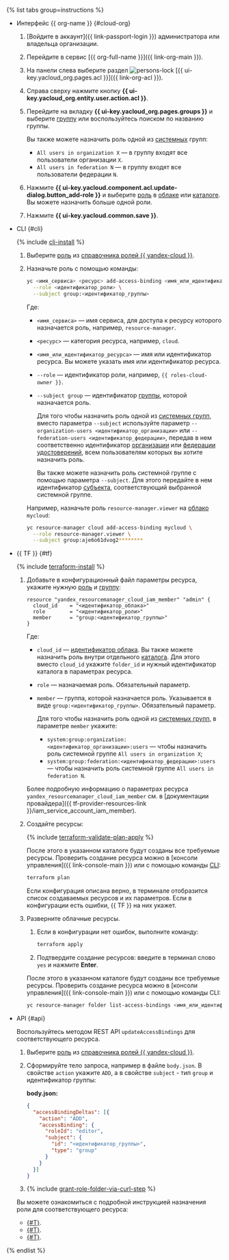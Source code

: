 {% list tabs group=instructions %}

- Интерфейс {{ org-name }} {#cloud-org}

  1. [Войдите в аккаунт]({{ link-passport-login }}) администратора или владельца организации.
  1. Перейдите в сервис [{{ org-full-name }}]({{ link-org-main }}).
  1. На панели слева выберите раздел ![persons-lock](../../_assets/console-icons/persons-lock.svg) [{{ ui-key.yacloud_org.pages.acl }}]({{ link-org-acl }}).
  1. Справа сверху нажмите кнопку **{{ ui-key.yacloud_org.entity.user.action.acl }}**.
  1. Перейдите на вкладку **{{ ui-key.yacloud_org.pages.groups }}** и выберите [группу](../../organization/concepts/groups.md) или воспользуйтесь поиском по названию группы.

     Вы также можете назначить роль одной из [системных](../../iam/concepts/access-control/system-group.md) групп:

     * `All users in organization X` — в группу входят все пользователи организации `X`.
     * `All users in federation N` — в группу входят все пользователи федерации `N`.

  1. Нажмите **{{ ui-key.yacloud.component.acl.update-dialog.button_add-role }}** и выберите [роль](../../iam/concepts/access-control/roles.md) в [облаке](../../resource-manager/concepts/resources-hierarchy.md#cloud) или [каталоге](../../resource-manager/concepts/resources-hierarchy.md#folder). Вы можете назначить больше одной роли.
  1. Нажмите **{{ ui-key.yacloud.common.save }}**.

- CLI {#cli}

  {% include [cli-install](../cli-install.md) %}

  1. Выберите [роль](../../iam/concepts/access-control/roles.md) из [справочника ролей {{ yandex-cloud }}](../../iam/roles-reference.md).
  1. Назначьте роль с помощью команды:

     ```bash
     yc <имя_сервиса> <ресурс> add-access-binding <имя_или_идентификатор_ресурса> \
       --role <идентификатор_роли> \
       --subject group:<идентификатор_группы>
     ```

     Где:
     * `<имя_сервиса>` — имя сервиса, для доступа к ресурсу которого назначается роль, например, `resource-manager`.
     * `<ресурс>` — категория ресурса, например, `cloud`.
     * `<имя_или_идентификатор_ресурса>` — имя или идентификатор ресурса. Вы можете указать имя или идентификатор ресурса.
     * `--role` — идентификатор роли, например, `{{ roles-cloud-owner }}`.
     * `--subject group` — идентификатор [группы](../../organization/concepts/groups.md), которой назначается роль.

         Для того чтобы назначить роль одной из [системных групп](../../iam/concepts/access-control/system-group.md), вместо параметра `--subject` используйте параметр `--organization-users <идентификатор_организации>` или `--federation-users <идентификатор_федерации>`, передав в нем соответственно идентификатор [организации](../../organization/quickstart.md) или [федерации удостоверений](../../organization/concepts/add-federation.md), всем пользователям которых вы хотите назначить роль.
         
         Вы также можете назначить роль системной группе с помощью параметра `--subject`. Для этого передайте в нем идентификатор [субъекта](../../iam/concepts/access-control/index.md#subject), соответствующий выбранной системной группе.

     Например, назначьте роль `resource-manager.viewer` на [облако](../../resource-manager/concepts/resources-hierarchy.md#folder) `mycloud`:

     ```bash
     yc resource-manager cloud add-access-binding mycloud \
       --role resource-manager.viewer \
       --subject group:aje6o61dvog2********
     ```

- {{ TF }} {#tf}

  {% include [terraform-install](../../_includes/terraform-install.md) %}

  1. Добавьте в конфигурационный файл параметры ресурса, укажите нужную [роль](../../iam/concepts/access-control/roles.md) и [группу](../../organization/concepts/groups.md):

     ```hcl
     resource "yandex_resourcemanager_cloud_iam_member" "admin" {
       cloud_id    = "<идентификатор_облака>"
       role        = "<идентификатор_роли>"
       member      = "group:<идентификатор_группы>"
     }
     ```

     Где:
     * `cloud_id` — [идентификатор облака](../../resource-manager/operations/cloud/get-id.md). Вы также можете назначить роль внутри отдельного [каталога](../../resource-manager/concepts/resources-hierarchy.md#folder). Для этого вместо `cloud_id` укажите `folder_id` и нужный идентификатор каталога в параметрах ресурса.
     * `role` — назначаемая роль. Обязательный параметр.
     * `member` — группа, которой назначается роль. Указывается в виде `group:<идентификатор_группы>`. Обязательный параметр.

         Для того чтобы назначить роль одной из [системных групп](../../iam/concepts/access-control/system-group.md), в параметре `member` укажите:

         * `system:group:organization:<идентификатор_организации>:users` — чтобы назначить роль системной группе `All users in organization X`;
         * `system:group:federation:<идентификатор_федерации>:users` — чтобы назначить роль системной группе `All users in federation N`.

     Более подробную информацию о параметрах ресурса `yandex_resourcemanager_cloud_iam_member` см. в [документации провайдера]({{ tf-provider-resources-link }}/iam_service_account_iam_member).
  1. Создайте ресурсы:

     {% include [terraform-validate-plan-apply](../../_tutorials/_tutorials_includes/terraform-validate-plan-apply.md) %}

     После этого в указанном каталоге будут созданы все требуемые ресурсы. Проверить создание ресурса можно в [консоли управления]({{ link-console-main }}) или с помощью команды [CLI](../../cli/):

     ```bash
     terraform plan
     ```

     Если конфигурация описана верно, в терминале отобразится список создаваемых ресурсов и их параметров. Если в конфигурации есть ошибки, {{ TF }} на них укажет.
  1. Разверните облачные ресурсы.
     1. Если в конфигурации нет ошибок, выполните команду:

        ```bash
        terraform apply
        ```

     1. Подтвердите создание ресурсов: введите в терминал слово `yes` и нажмите **Enter**.

     После этого в указанном каталоге будут созданы все требуемые ресурсы. Проверить создание ресурса можно в [консоли управления]({{ link-console-main }}) или с помощью команды CLI:

     ```bash
     yc resource-manager folder list-access-bindings <имя_или_идентификатор_папки>
     ```

- API {#api}

  Воспользуйтесь методом REST API `updateAccessBindings` для соответствующего ресурса.
  1. Выберите [роль](../../iam/concepts/access-control/roles.md) из [справочника ролей {{ yandex-cloud }}](../../iam/roles-reference.md).
  1. Сформируйте тело запроса, например в файле `body.json`. В свойстве `action` укажите `ADD`, а в свойстве `subject` - тип `group` и идентификатор группы:

     **body.json:**

     ```json
     {
       "accessBindingDeltas": [{
         "action": "ADD",
         "accessBinding": {
           "roleId": "editor",
           "subject": {
             "id": "<идентификатор_группы>",
             "type": "group"
           }
         }
       }]
     }
     ```

  1. {% include [grant-role-folder-via-curl-step](../iam/grant-role-folder-via-curl-step.md) %}

  Вы можете ознакомиться с подробной инструкцией назначения роли для соответствующего ресурса:
  * [{#T}](../../iam/operations/sa/set-access-bindings.md).
  * [{#T}](../../resource-manager/operations/cloud/set-access-bindings.md).
  * [{#T}](../../resource-manager/operations/folder/set-access-bindings.md).

{% endlist %}